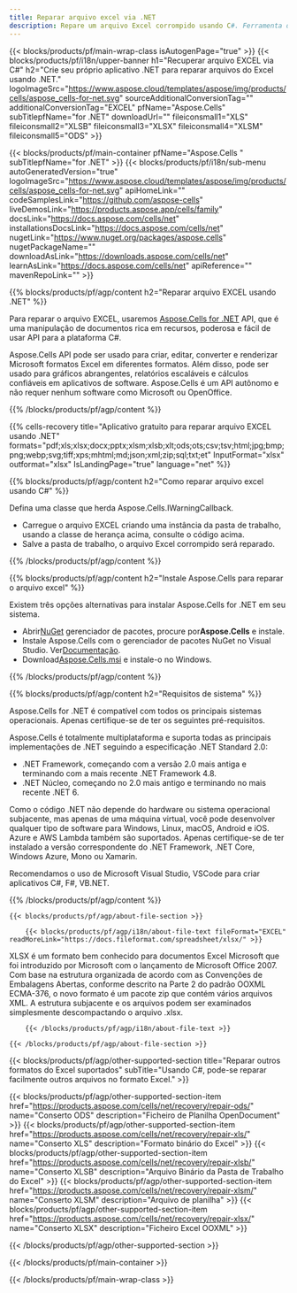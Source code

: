 ```yaml
---
title: Reparar arquivo excel via .NET
description: Repare um arquivo Excel corrompido usando C#. Ferramenta de recuperação para reparar arquivo Excel corrompido no aplicativo .NET.
---
```

{{< blocks/products/pf/main-wrap-class isAutogenPage="true" >}}
{{< blocks/products/pf/i18n/upper-banner h1="Recuperar arquivo EXCEL via C#" h2="Crie seu próprio aplicativo .NET para reparar arquivos do Excel usando .NET." logoImageSrc="https://www.aspose.cloud/templates/aspose/img/products/cells/aspose_cells-for-net.svg" sourceAdditionalConversionTag="" additionalConversionTag="EXCEL" pfName="Aspose.Cells" subTitlepfName="for .NET" downloadUrl="" fileiconsmall1="XLS" fileiconsmall2="XLSB" fileiconsmall3="XLSX" fileiconsmall4="XLSM" fileiconsmall5="ODS" >}}

{{< blocks/products/pf/main-container pfName="Aspose.Cells " subTitlepfName="for .NET" >}}
{{< blocks/products/pf/i18n/sub-menu autoGeneratedVersion="true" logoImageSrc="https://www.aspose.cloud/templates/aspose/img/products/cells/aspose_cells-for-net.svg" apiHomeLink="" codeSamplesLink="https://github.com/aspose-cells" liveDemosLink="https://products.aspose.app/cells/family" docsLink="https://docs.aspose.com/cells/net" installationsDocsLink="https://docs.aspose.com/cells/net" nugetLink="https://www.nuget.org/packages/aspose.cells" nugetPackageName="" downloadAsLink="https://downloads.aspose.com/cells/net" learnAsLink="https://docs.aspose.com/cells/net" apiReference="" mavenRepoLink="" >}}

{{% blocks/products/pf/agp/content h2="Reparar arquivo EXCEL usando .NET" %}}

 Para reparar o arquivo EXCEL, usaremos
 [Aspose.Cells for .NET](https://products.aspose.com/cells/net) 
 API, que é uma manipulação de documentos rica em recursos, poderosa e fácil de usar API para a plataforma C#.
 
 Aspose.Cells API pode ser usado para criar, editar, converter e renderizar Microsoft formatos Excel em diferentes formatos. Além disso, pode ser usado para gráficos abrangentes, relatórios escaláveis e cálculos confiáveis em aplicativos de software. Aspose.Cells é um API autônomo e não requer nenhum software como Microsoft ou OpenOffice.

{{% /blocks/products/pf/agp/content %}}

{{% cells-recovery title="Aplicativo gratuito para reparar arquivo EXCEL usando .NET" formats="pdf;xls;xlsx;docx;pptx;xlsm;xlsb;xlt;ods;ots;csv;tsv;html;jpg;bmp;png;webp;svg;tiff;xps;mhtml;md;json;xml;zip;sql;txt;et" InputFormat="xlsx" outformat="xlsx" IsLandingPage="true" language="net" %}}

{{% blocks/products/pf/agp/content h2="Como reparar arquivo excel usando C#" %}}

Defina uma classe que herda Aspose.Cells.IWarningCallback.
+ Carregue o arquivo EXCEL criando uma instância da pasta de trabalho, usando a classe de herança acima, consulte o código acima.
+ Salve a pasta de trabalho, o arquivo Excel corrompido será reparado.

{{% /blocks/products/pf/agp/content %}}


{{% blocks/products/pf/agp/content h2="Instale Aspose.Cells para reparar o arquivo excel" %}}

Existem três opções alternativas para instalar Aspose.Cells for .NET em seu sistema.
-  Abrir[NuGet](https://www.nuget.org/packages/aspose.cells) gerenciador de pacotes, procure por**Aspose.Cells** e instale.
-  Instale Aspose.Cells com o gerenciador de pacotes NuGet no Visual Studio. Ver[Documentação](https://docs.aspose.com/cells/net/getting-started/#install-asposecells-through-nuget). 
-  Download[Aspose.Cells.msi](https://releases.aspose.com/cells/net/) e instale-o no Windows.

{{% /blocks/products/pf/agp/content %}}

    
{{% blocks/products/pf/agp/content h2="Requisitos de sistema" %}}

 Aspose.Cells for .NET é compatível com todos os principais sistemas operacionais. Apenas certifique-se de ter os seguintes pré-requisitos.
 
Aspose.Cells é totalmente multiplataforma e suporta todas as principais implementações de .NET seguindo a especificação .NET Standard 2.0:
-  .NET Framework, começando com a versão 2.0 mais antiga e terminando com a mais recente .NET Framework 4.8.
-  .NET Núcleo, começando no 2.0 mais antigo e terminando no mais recente .NET 6.

Como o código .NET não depende do hardware ou sistema operacional subjacente, mas apenas de uma máquina virtual, você pode desenvolver qualquer tipo de software para Windows, Linux, macOS, Android e iOS. Azure e AWS Lambda também são suportados. Apenas certifique-se de ter instalado a versão correspondente do .NET Framework, .NET Core, Windows Azure, Mono ou Xamarin.

Recomendamos o uso de Microsoft Visual Studio, VSCode para criar aplicativos C#, F#, VB.NET.

{{% /blocks/products/pf/agp/content %}}
    
    
<!-- aboutfile Starts -->

    {{< blocks/products/pf/agp/about-file-section >}}

        {{< blocks/products/pf/agp/i18n/about-file-text fileFormat="EXCEL" readMoreLink="https://docs.fileformat.com/spreadsheet/xlsx/" >}}
XLSX é um formato bem conhecido para documentos Excel Microsoft que foi introduzido por Microsoft com o lançamento de Microsoft Office 2007. Com base na estrutura organizada de acordo com as Convenções de Embalagens Abertas, conforme descrito na Parte 2 do padrão OOXML ECMA-376, o novo formato é um pacote zip que contém vários arquivos XML. A estrutura subjacente e os arquivos podem ser examinados simplesmente descompactando o arquivo .xlsx.

        {{< /blocks/products/pf/agp/i18n/about-file-text >}}

    {{< /blocks/products/pf/agp/about-file-section >}}

<!-- aboutfile Ends -->

{{< blocks/products/pf/agp/other-supported-section title="Reparar outros formatos do Excel suportados" subTitle="Usando C#, pode-se reparar facilmente outros arquivos no formato Excel." >}}

{{< blocks/products/pf/agp/other-supported-section-item href="https://products.aspose.com/cells/net/recovery/repair-ods/" name="Conserto ODS" description="Ficheiro de Planilha OpenDocument" >}}
{{< blocks/products/pf/agp/other-supported-section-item href="https://products.aspose.com/cells/net/recovery/repair-xls/" name="Conserto XLS" description="Formato binário do Excel" >}}
{{< blocks/products/pf/agp/other-supported-section-item href="https://products.aspose.com/cells/net/recovery/repair-xlsb/" name="Conserto XLSB" description="Arquivo Binário da Pasta de Trabalho do Excel" >}}
{{< blocks/products/pf/agp/other-supported-section-item href="https://products.aspose.com/cells/net/recovery/repair-xlsm/" name="Conserto XLSM" description="Arquivo de planilha" >}}
{{< blocks/products/pf/agp/other-supported-section-item href="https://products.aspose.com/cells/net/recovery/repair-xlsx/" name="Conserto XLSX" description="Ficheiro Excel OOXML" >}}

{{< /blocks/products/pf/agp/other-supported-section >}}

{{< /blocks/products/pf/main-container >}}
    
{{< /blocks/products/pf/main-wrap-class >}}
